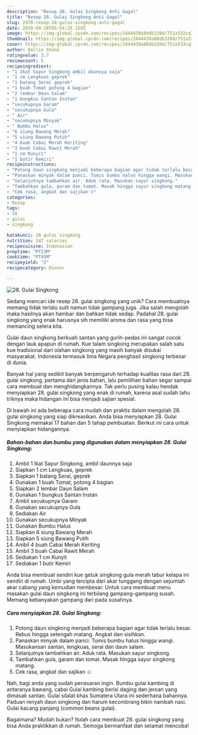 ```yaml
---
description: "Resep 28. Gulai Singkong Anti Gagal"
title: "Resep 28. Gulai Singkong Anti Gagal"
slug: 2978-resep-28-gulai-singkong-anti-gagal
date: 2020-09-28T05:54:25.159Z
image: https://img-global.cpcdn.com/recipes/2444439a80db320d/751x532cq70/28-gulai-singkong-foto-resep-utama.jpg
thumbnail: https://img-global.cpcdn.com/recipes/2444439a80db320d/751x532cq70/28-gulai-singkong-foto-resep-utama.jpg
cover: https://img-global.cpcdn.com/recipes/2444439a80db320d/751x532cq70/28-gulai-singkong-foto-resep-utama.jpg
author: Dollie Stone
ratingvalue: 3.7
reviewcount: 5
recipeingredient:
- "1 Ikat Sayur Singkong ambil daunnya saja"
- "1 cm Lengkuas geprek"
- "1 batang Serai geprek"
- "1 buah Tomat potong 4 bagian"
- "2 lembar Daun Salam"
- "1 bungkus Santan Instan"
- "secukupnya Garam"
- "secukupnya Gula"
- " Air"
- "secukupnya Minyak"
- " Bumbu Halus"
- "6 siung Bawang Merah"
- "5 siung Bawang Putih"
- "4 buah Cabai Merah Keriting"
- "3 buah Cabai Rawit Merah"
- "1 cm Kunyit"
- "1 butir Kemiri"
recipeinstructions:
- "Potong daun singkong menjadi beberapa bagian agar tidak terlalu besar. Rebus hingga setengah matang. Angkat dan sisihkan."
- "Panaskan minyak dalam panci. Tumis bumbu halus hingga wangi. Masukansan santan, lengkuas, serai dan daun salam."
- "Selanjutnya tambahkan air. Aduk rata. Masukan sayur singkong."
- "Tambahkan gula, garam dan tomat. Masak hingga sayur singkong matang."
- "Cek rasa, angkat dan sajikan ☺️"
categories:
- Resep
tags:
- 28
- gulai
- singkong

katakunci: 28 gulai singkong 
nutrition: 147 calories
recipecuisine: Indonesian
preptime: "PT13M"
cooktime: "PT45M"
recipeyield: "2"
recipecategory: Dinner

---
```



![28. Gulai Singkong](https://img-global.cpcdn.com/recipes/2444439a80db320d/751x532cq70/28-gulai-singkong-foto-resep-utama.jpg)

Sedang mencari ide resep 28. gulai singkong yang unik? Cara membuatnya memang tidak terlalu sulit namun tidak gampang juga. Jika salah mengolah maka hasilnya akan hambar dan bahkan tidak sedap. Padahal 28. gulai singkong yang enak harusnya sih memiliki aroma dan rasa yang bisa memancing selera kita.

Gulai daun singkong berkuah santan yang gurih-pedas ini sangat cocok dengan lauk apapun di rumah. Kue talam singkong merupakan salah satu kue tradisional dari olahan singkong yang masih banyak disukai masyarakat. Indonesia termasuk lima Negara penghasil singkong terbesar di dunia.

Banyak hal yang sedikit banyak berpengaruh terhadap kualitas rasa dari 28. gulai singkong, pertama dari jenis bahan, lalu pemilihan bahan segar sampai cara membuat dan menghidangkannya. Tak perlu pusing kalau hendak menyiapkan 28. gulai singkong yang enak di rumah, karena asal sudah tahu triknya maka hidangan ini bisa menjadi sajian spesial.


Di bawah ini ada beberapa cara mudah dan praktis dalam mengolah 28. gulai singkong yang siap dikreasikan. Anda bisa menyiapkan 28. Gulai Singkong memakai 17 bahan dan 5 tahap pembuatan. Berikut ini cara untuk menyiapkan hidangannya.

<!--inarticleads1-->

##### Bahan-bahan dan bumbu yang digunakan dalam menyiapkan 28. Gulai Singkong:

1. Ambil 1 Ikat Sayur Singkong, ambil daunnya saja
1. Siapkan 1 cm Lengkuas, geprek
1. Siapkan 1 batang Serai, geprek
1. Gunakan 1 buah Tomat, potong 4 bagian
1. Siapkan 2 lembar Daun Salam
1. Gunakan 1 bungkus Santan Instan
1. Ambil secukupnya Garam
1. Gunakan secukupnya Gula
1. Sediakan  Air
1. Gunakan secukupnya Minyak
1. Gunakan  Bumbu Halus
1. Siapkan 6 siung Bawang Merah
1. Siapkan 5 siung Bawang Putih
1. Ambil 4 buah Cabai Merah Keriting
1. Ambil 3 buah Cabai Rawit Merah
1. Sediakan 1 cm Kunyit
1. Sediakan 1 butir Kemiri


Anda bisa membuat sendiri kue getuk singkong gula merah tabur kelapa ini sendiri di rumah. Umbi yang tercipta dari akar tunggang dengan sejumlah akar cabang yang kemudian membesar. Untuk cara membuat menu masakan gulai daun singkong ini terbilang gampang-gampang susah. Memang kebanyakan gampang dari pada susahnya. 

<!--inarticleads2-->

##### Cara menyiapkan 28. Gulai Singkong:

1. Potong daun singkong menjadi beberapa bagian agar tidak terlalu besar. Rebus hingga setengah matang. Angkat dan sisihkan.
1. Panaskan minyak dalam panci. Tumis bumbu halus hingga wangi. Masukansan santan, lengkuas, serai dan daun salam.
1. Selanjutnya tambahkan air. Aduk rata. Masukan sayur singkong.
1. Tambahkan gula, garam dan tomat. Masak hingga sayur singkong matang.
1. Cek rasa, angkat dan sajikan ☺️


Nah, bagi anda yang sudah penasaran ingin. Bumbu gulai kambing di antaranya bawang, cabai Gulai kambing berisi daging dan jeroan yang dimasak santan. Gulai silalat khas Sumatera Utara ini sederhana bahannya. Paduan renyah daun singkong dan harum kecombrang bikin nambah nasi. Gulai kacang panjang (common beans gulai). 

Bagaimana? Mudah bukan? Itulah cara membuat 28. gulai singkong yang bisa Anda praktikkan di rumah. Semoga bermanfaat dan selamat mencoba!
